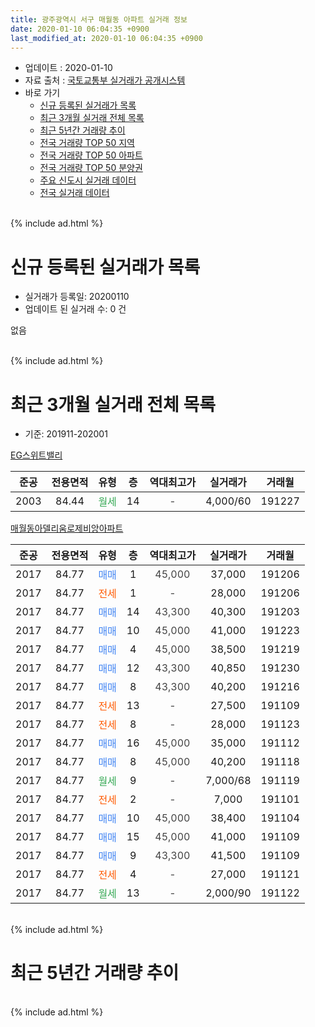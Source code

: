 ```yaml
---
title: 광주광역시 서구 매월동 아파트 실거래 정보
date: 2020-01-10 06:04:35 +0900
last_modified_at: 2020-01-10 06:04:35 +0900
---
```


* 업데이트 : 2020-01-10
* 자료 출처 : [국토교통부 실거래가 공개시스템](http://rt.molit.go.kr)
* 바로 가기
    * [신규 등록된 실거래가 목록](#신규-등록된-실거래가-목록)
    * [최근 3개월 실거래 전체 목록](#최근-3개월-실거래-전체-목록)
    * [최근 5년간 거래량 추이](#최근-5년간-거래량-추이)
    * [전국 거래량 TOP 50 지역](https://inasie.github.io/apt-trade-info/최근-3개월-전국에서-가장-거래가-많이-발생한-지역)
    * [전국 거래량 TOP 50 아파트](https://inasie.github.io/apt-trade-info/최근-3개월-전국에서-가장-거래가-많이-발생한-아파트)
    * [전국 거래량 TOP 50 분양권](https://inasie.github.io/apt-trade-info/최근-3개월-전국에서-가장-거래가-많이-발생한-분양권)
    * [주요 신도시 실거래 데이터](https://inasie.github.io/apt-trade-info/주요-신도시)
    * [전국 실거래 데이터](https://inasie.github.io/apt-trade-info/전국)
<br>
{% include ad.html %}
<br>

# 신규 등록된 실거래가 목록
* 실거래가 등록일: 20200110
* 업데이트 된 실거래 수: 0 건

없음

<br>
{% include ad.html %}
<br>

# 최근 3개월 실거래 전체 목록
* 기준: 201911-202001


[EG스위트밸리](https://search.naver.com/search.naver?query=%EA%B4%91%EC%A3%BC%EA%B4%91%EC%97%AD%EC%8B%9C+%EC%84%9C%EA%B5%AC+%EB%A7%A4%EC%9B%94%EB%8F%99+EG%EC%8A%A4%EC%9C%84%ED%8A%B8%EB%B0%B8%EB%A6%AC)

|준공|전용면적|유형|층|역대최고가|실거래가|거래월|
|:---:|:---:|:---:|:---:|:---:|:---:|:---:|
|2003|84.44|<span style="color:#34a853">월세</span>|14|<span style="color:#444444">-</span>|4,000/60|191227|

[매월동아델리움로제비앙아파트](https://search.naver.com/search.naver?query=%EA%B4%91%EC%A3%BC%EA%B4%91%EC%97%AD%EC%8B%9C+%EC%84%9C%EA%B5%AC+%EB%A7%A4%EC%9B%94%EB%8F%99+%EB%A7%A4%EC%9B%94%EB%8F%99%EC%95%84%EB%8D%B8%EB%A6%AC%EC%9B%80%EB%A1%9C%EC%A0%9C%EB%B9%84%EC%95%99%EC%95%84%ED%8C%8C%ED%8A%B8)

|준공|전용면적|유형|층|역대최고가|실거래가|거래월|
|:---:|:---:|:---:|:---:|:---:|:---:|:---:|
|2017|84.77|<span style="color:#4285f3">매매</span>|1|<span style="color:#444444">45,000</span>|37,000|191206|
|2017|84.77|<span style="color:#ff5a00">전세</span>|1|<span style="color:#444444">-</span>|28,000|191206|
|2017|84.77|<span style="color:#4285f3">매매</span>|14|<span style="color:#444444">43,300</span>|40,300|191203|
|2017|84.77|<span style="color:#4285f3">매매</span>|10|<span style="color:#444444">45,000</span>|41,000|191223|
|2017|84.77|<span style="color:#4285f3">매매</span>|4|<span style="color:#444444">45,000</span>|38,500|191219|
|2017|84.77|<span style="color:#4285f3">매매</span>|12|<span style="color:#444444">43,300</span>|40,850|191230|
|2017|84.77|<span style="color:#4285f3">매매</span>|8|<span style="color:#444444">43,300</span>|40,200|191216|
|2017|84.77|<span style="color:#ff5a00">전세</span>|13|<span style="color:#444444">-</span>|27,500|191109|
|2017|84.77|<span style="color:#ff5a00">전세</span>|8|<span style="color:#444444">-</span>|28,000|191123|
|2017|84.77|<span style="color:#4285f3">매매</span>|16|<span style="color:#444444">45,000</span>|35,000|191112|
|2017|84.77|<span style="color:#4285f3">매매</span>|8|<span style="color:#444444">45,000</span>|40,200|191118|
|2017|84.77|<span style="color:#34a853">월세</span>|9|<span style="color:#444444">-</span>|7,000/68|191119|
|2017|84.77|<span style="color:#ff5a00">전세</span>|2|<span style="color:#444444">-</span>|7,000|191101|
|2017|84.77|<span style="color:#4285f3">매매</span>|10|<span style="color:#444444">45,000</span>|38,400|191104|
|2017|84.77|<span style="color:#4285f3">매매</span>|15|<span style="color:#444444">45,000</span>|41,000|191109|
|2017|84.77|<span style="color:#4285f3">매매</span>|9|<span style="color:#444444">43,300</span>|41,500|191109|
|2017|84.77|<span style="color:#ff5a00">전세</span>|4|<span style="color:#444444">-</span>|27,000|191121|
|2017|84.77|<span style="color:#34a853">월세</span>|13|<span style="color:#444444">-</span>|2,000/90|191122|


<br>
{% include ad.html %}
<br>

# 최근 5년간 거래량 추이


<div style="width:100%;">
    <canvas id="deal_progress" height="200"></canvas>
</div>

<script>
new Chart(document.getElementById("deal_progress"), {
    type: 'line',
    data: {
        labels: ['201501','201502','201503','201504','201505','201506','201507','201508','201509','201510','201511','201512','201601','201602','201603','201604','201605','201606','201607','201608','201609','201610','201611','201612','201701','201702','201703','201704','201705','201706','201707','201708','201709','201710','201711','201712','201801','201802','201803','201804','201805','201806','201807','201808','201809','201810','201811','201812','201901','201902','201903','201904','201905','201906','201907','201908','201909','201910','201911','201912','202001'],
        datasets: [{
            label: '매매',
            pointRadius: 1,
            data: [3, 2, 1, 1, 1, 1, 2, 1, 3, 1, 1, 0, 1, 1, 0, 0, 1, 1, 1, 2, 1, 0, 0, 1, 0, 1, 0, 0, 4, 9, 3, 7, 4, 2, 1, 3, 1, 1, 5, 1, 4, 2, 3, 5, 4, 1, 1, 2, 3, 0, 5, 3, 2, 3, 2, 3, 3, 8, 5, 6, 0],
            borderColor: "rgba(255, 201, 14, 1)",
            backgroundColor: "rgba(255, 201, 14, 0.5)",
            fill: false,
            lineTension: 0
        },{
            label: '전월세',
            pointRadius: 1,
            data: [0, 0, 2, 0, 0, 1, 1, 0, 0, 0, 1, 0, 0, 0, 2, 2, 0, 1, 0, 0, 1, 0, 0, 0, 4, 12, 16, 18, 17, 13, 7, 2, 3, 0, 1, 2, 0, 5, 2, 1, 2, 2, 3, 1, 3, 0, 1, 7, 4, 9, 17, 8, 7, 8, 2, 6, 11, 5, 6, 2, 0],
            borderColor: "rgba(0, 141, 185, 1)",
            backgroundColor: "rgba(0, 141, 185, 0.5)",
            fill: false,
            lineTension: 0
        }
        ]
    },
    options: {
        responsive: true,
        title: {
            display: false
        },
        tooltips: {
            mode: 'index',
            intersect: false
        },
        hover: {
            mode: 'nearest',
            intersect: true
        },
        scales: {
            xAxes: [{
                display: true,
                scaleLabel: {
                    display: true,
                    labelString: '년/월'
                }
            }],
            yAxes: [{
                display: true,
                ticks: {
                    suggestedMin: 0,
                },
                scaleLabel: {
                    display: true,
                    labelString: '실거래 수'
                }
            }]
        }
    }
});

</script>


<br>
{% include ad.html %}
<br>


